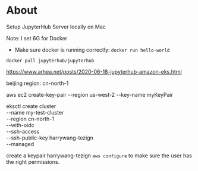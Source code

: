 # About

Setup JupyterHub Server locally on Mac

Note: I set 6G for Docker

- Make sure docker is running correctly: `docker run hello-world`

```
docker pull jupyterhub/jupyterhub
```



https://www.arhea.net/posts/2020-06-18-jupyterhub-amazon-eks.html

beijing region: cn-north-1


aws ec2 create-key-pair --region us-west-2 --key-name myKeyPair

eksctl create cluster \
--name my-test-cluster \
--region cn-north-1 \
--with-oidc \
--ssh-access \
--ssh-public-key harrywang-tezign \
--managed

create a keypair harrywang-tezign
`aws configure` to make sure the user has the right permissions.